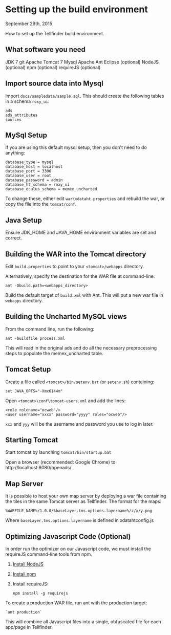 
# Setting up the build environment
September 29th, 2015

How to set up the Tellfinder build environment.

## What software you need
JDK 7
git
Apache Tomcat 7
Mysql
Apache Ant
Eclipse (optional)
NodeJS (optional)
npm (optional)
requireJS (optional)

## Import source data into Mysql
Import `docs/sampledata/sample.sql`. This should create the following tables in a schema `roxy_ui`:

	ads
	ads_attributes
	sources
	
## MySql Setup
If you are using this default mysql setup, then you don't need to do anything:

	database_type = mysql
    database_host = localhost
    database_port = 3306
    database_user = root
    database_password = admin
    database_ht_schema = roxy_ui
    database_oculus_schema = memex_uncharted
	
To change these, either edit `war\xdataht.properties` and rebuild the war, or copy the file into the `tomcat/conf`.

## Java Setup
Ensure JDK_HOME and JAVA_HOME environment variables are set and correct.

## Building the WAR into the Tomcat directory
Edit `build.properties` to point to your `<tomcat>/webapps` directory.

Alternatively, specify the destination for the WAR file at command-line:

	ant -Dbuild.path=<webapps_directory>
	
Build the default target of `build.xml` with Ant. This will put a new war file in `webapps` directory.

## Building the Uncharted MySQL views
From the command line, run the following:

	ant -buildfile process.xml
	 
This will read in the original ads and do all the necessary preprocessing steps to populate the memex_uncharted table.

## Tomcat Setup
Create a file called `<tomcat>/bin/setenv.bat` (or `setenv.sh`) containing:

	set JAVA_OPTS="-Xmx6144m"
	
Open `<tomcat>\conf\tomcat-users.xml` and add the lines:

	<role rolename="ocweb"/>
	<user username="xxxx" password="yyyy" roles="ocweb"/>

`xxx` and `yyy` will be the username and password you use to log in later.


## Starting Tomcat
Start tomcat by launching `tomcat/bin/startup.bat`

Open a browser (recommended: Google Chrome) to http://localhost:8080/openads/

## Map Server
It is possible to host your own map server by deploying a war file containing the tiles in the same Tomcat server as Tellfinder.
The format for the maps:

	%WARFILE_NAME%/1.0.0/%baseLayer.tms.options.layername%/z/x/y.png
	
Where `baseLayer.tms.options.layername` is defined in xdatahtconfig.js

## Optimizing Javascript Code (Optional)
In order run the optimizer on our Javascript code, we must install the requireJS command-line tools from npm.

1)  [Install NodeJS](https://nodejs.org/)

2)  [Install npm](https://www.npmjs.com/)

3)  Install requireJS:

    `npm install -g requirejs`

To create a production WAR file, run ant with the production target:

    `ant production`

This will combine all Javascript files into a single, obfuscated file for each app/page in Tellfinder.

